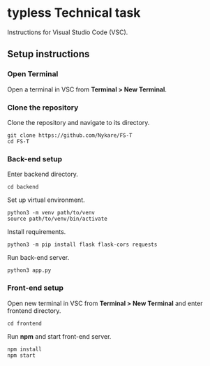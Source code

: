 # typless Technical task

Instructions for Visual Studio Code (VSC).

## Setup instructions

### Open Terminal

Open a terminal in VSC from **Terminal > New Terminal**.

### Clone the repository

Clone the repository and navigate to its directory.

```
git clone https://github.com/Nykare/FS-T
cd FS-T
```

### Back-end setup

Enter backend directory.

```
cd backend
```

Set up virtual environment.

```
python3 -m venv path/to/venv
source path/to/venv/bin/activate
```

Install requirements.

```
python3 -m pip install flask flask-cors requests
```

Run back-end server.

```
python3 app.py
```

### Front-end setup

Open new terminal in VSC from **Terminal > New Terminal** and enter frontend directory.

```
cd frontend
```

Run **npm** and start front-end server.

```
npm install
npm start
```
